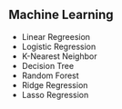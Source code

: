Machine Learning
-

- Linear Regreesion
- Logistic Regression
- K-Nearest Neighbor
- Decision Tree
- Random Forest
- Ridge Regression
- Lasso Regression
